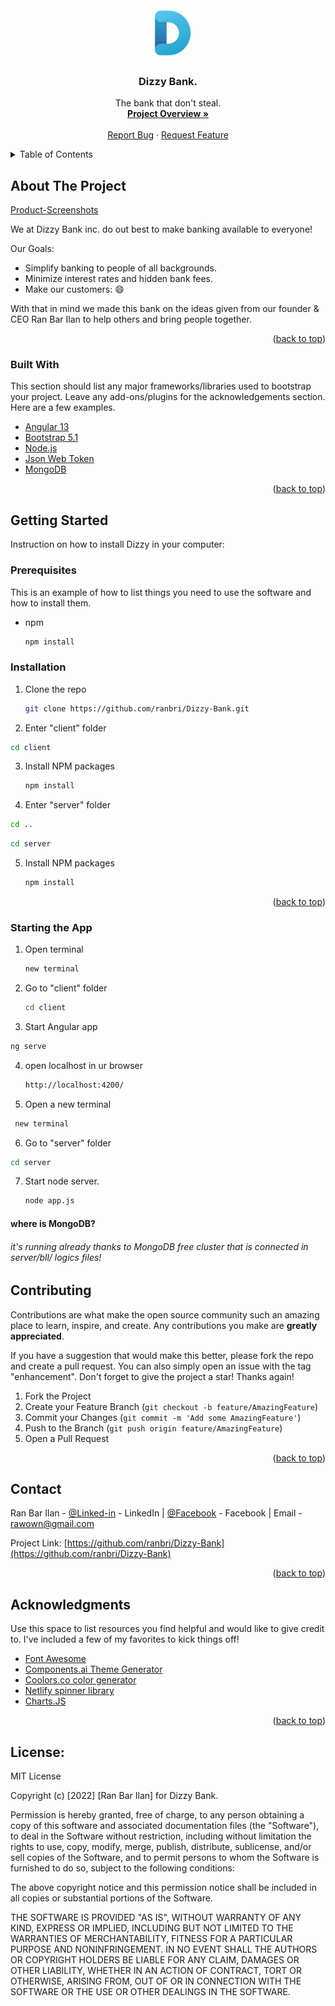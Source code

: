 <div id="top"></div>

<!-- PROJECT LOGO -->
<br />
<div align="center">
  <a href="https://github.com/ranbri/Dizzy-Bank">
    <img src="https://github.com/ranbri/Dizzy-Bank/blob/main/client/src/favicon.ico" alt="Logo" width="80" height="80">
  </a>

  <h3 align="center">Dizzy Bank.</h3>

  <p align="center">
    The bank that don't steal.
    <br />
    <a href="https://github.com/ranbri/Dizzy-Bank/blob/main/OVERVIEW.md"><strong>Project Overview »</strong></a>
    <br />
    <br />
    <a href="https://github.com/ranbri/Dizzy-Bank/issues">Report Bug</a>
    ·
    <a href="https://github.com/ranbri/Dizzy-Bank/pulls">Request Feature</a>
  </p>
</div>



<!-- TABLE OF CONTENTS -->
<details>
  <summary>Table of Contents</summary>
  <ol>
    <li>
      <a href="#about-the-project">About The Project</a>
      <ul>
        <li><a href="#built-with">Built With</a></li>
      </ul>
    </li>
    <li>
      <a href="#getting-started">Getting Started</a>
      <ul>
        <li><a href="#prerequisites">Prerequisites</a></li>
        <li><a href="#installation">Installation</a></li>
      </ul>
    </li>
    <li><a href="#usage">Usage</a></li>
    <li><a href="#contributing">Contributing</a></li>
    <li><a href="#contact">Contact</a></li>
    <li><a href="#acknowledgments">Acknowledgments</a></li>
    <li><a href="#license">License</a></li>
  </ol>
</details>



<!-- ABOUT THE PROJECT -->
## About The Project

[Product-Screenshots](https://github.com/ranbri/Dizzy-Bank/tree/main/photos)

We at Dizzy Bank inc. do out best to make banking available to everyone!

Our Goals:
* Simplify banking to people of all backgrounds.
* Minimize interest rates and hidden bank fees.
* Make our customers: :smile:

With that in mind we made this bank on the ideas given from our founder & CEO Ran Bar Ilan to help others and bring people together.

<p align="right">(<a href="#top">back to top</a>)</p>



### Built With

This section should list any major frameworks/libraries used to bootstrap your project. Leave any add-ons/plugins for the acknowledgements section. Here are a few examples.

* [Angular 13](https://angular.io/)
* [Bootstrap 5.1](https://getbootstrap.com)
* [Node.js](https://nodejs.dev/)
* [Json Web Token](https://jwt.io/introduction)
* [MongoDB](https://www.mongodb.com/)

<p align="right">(<a href="#top">back to top</a>)</p>



<!-- GETTING STARTED -->
## Getting Started

Instruction on how to install Dizzy in your computer:

### Prerequisites

This is an example of how to list things you need to use the software and how to install them.
* npm
  ```sh
  npm install 
  ```

### Installation

1. Clone the repo
   ```sh
   git clone https://github.com/ranbri/Dizzy-Bank.git
   ```
2. Enter "client" folder
  ```sh
  cd client
  ```
3. Install NPM packages
   ```sh
   npm install
   ```
4. Enter "server" folder
  ```sh
  cd ..
  ```
  ```sh
  cd server
  ```
5. Install NPM packages
   ```sh
   npm install
   ```
   
<p align="right">(<a href="#top">back to top</a>)</p>

### Starting the App

1. Open terminal
   ```sh
   new terminal
   ```
3. Go to "client" folder
   ```sh
   cd client
   ```
3. Start Angular app
  ```sh
  ng serve
  ```
4. open localhost in ur browser
   ```sh
   http://localhost:4200/
   ```
5. Open a new terminal
  ```sh
   new terminal
   ```
6. Go to "server" folder
  ```sh
  cd server
  ```
7. Start node server.
   ```sh
   node app.js
   ```
   
   
#### where is MongoDB?
###### it's running already thanks to MongoDB free cluster that is connected in server/bll/ logics files!

<!-- CONTRIBUTING -->
## Contributing

Contributions are what make the open source community such an amazing place to learn, inspire, and create. Any contributions you make are **greatly appreciated**.

If you have a suggestion that would make this better, please fork the repo and create a pull request. You can also simply open an issue with the tag "enhancement".
Don't forget to give the project a star! Thanks again!

1. Fork the Project
2. Create your Feature Branch (`git checkout -b feature/AmazingFeature`)
3. Commit your Changes (`git commit -m 'Add some AmazingFeature'`)
4. Push to the Branch (`git push origin feature/AmazingFeature`)
5. Open a Pull Request

<p align="right">(<a href="#top">back to top</a>)</p>



<!-- CONTACT -->
## Contact

Ran Bar Ilan - [@Linked-in](https://www.linkedin.com/in/ran-bar-ilan/) - LinkedIn
| [@Facebook](https://www.facebook.com/ranbarilan) - Facebook | Email - rawown@gmail.com

Project Link: [https://github.com/ranbri/Dizzy-Bank](https://github.com/ranbri/Dizzy-Bank)

<p align="right">(<a href="#top">back to top</a>)</p>



<!-- ACKNOWLEDGMENTS -->
## Acknowledgments

Use this space to list resources you find helpful and would like to give credit to. I've included a few of my favorites to kick things off!

* [Font Awesome](https://fontawesome.com/)
* [Components.ai Theme Generator](https://components.ai/theme/RGB-linear)
* [Coolors.co color generator](https://coolors.co/)
* [Netlify spinner library](https://netlify.app/)
* [Charts.JS](https://www.chartjs.org/)

<p align="right">(<a href="#top">back to top</a>)</p>

## License:

MIT License

Copyright (c) [2022] [Ran Bar Ilan] for Dizzy Bank.

Permission is hereby granted, free of charge, to any person obtaining a copy
of this software and associated documentation files (the "Software"), to deal
in the Software without restriction, including without limitation the rights
to use, copy, modify, merge, publish, distribute, sublicense, and/or sell
copies of the Software, and to permit persons to whom the Software is
furnished to do so, subject to the following conditions:

The above copyright notice and this permission notice shall be included in all
copies or substantial portions of the Software.

THE SOFTWARE IS PROVIDED "AS IS", WITHOUT WARRANTY OF ANY KIND, EXPRESS OR
IMPLIED, INCLUDING BUT NOT LIMITED TO THE WARRANTIES OF MERCHANTABILITY,
FITNESS FOR A PARTICULAR PURPOSE AND NONINFRINGEMENT. IN NO EVENT SHALL THE
AUTHORS OR COPYRIGHT HOLDERS BE LIABLE FOR ANY CLAIM, DAMAGES OR OTHER
LIABILITY, WHETHER IN AN ACTION OF CONTRACT, TORT OR OTHERWISE, ARISING FROM,
OUT OF OR IN CONNECTION WITH THE SOFTWARE OR THE USE OR OTHER DEALINGS IN THE
SOFTWARE.
